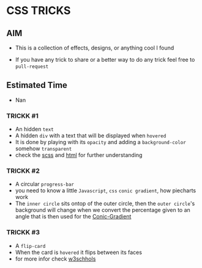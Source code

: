 # CSS TRICKS

## AIM
- This is a collection of effects, designs, or anything cool I found
* If you have any trick to share or a better way to do any trick feel free to `pull-request`

## Estimated Time
- Nan
### TRICKK #1
- An hidden `text`
- A hidden `div` with a text that will be displayed when `hovered`
- It is done by playing with its `opacity` and adding a `background-color` somehow `transparent`
- check the [scss](_hidden.scss) and [html](hiddendisplay.html) for further understanding

### TRICKK #2
- A circular `progress-bar` 
- you need to know a little `Javascript`, `css` `conic gradient`, how piecharts work
- The `inner circle` sits ontop of the outer circle, then the `outer circle`'s background will change when we convert the percentage given to an angle that is then used for the [Conic-Gradient](https://www.w3schools.com/css/css3_gradients_conic.asp)

### TRICKK #3
- A `flip-card`
- When the card is `hovered` it flips between its faces
- for more infor check [w3schhols](https://www.w3schools.com/howto/howto_css_flip_card.asp)


